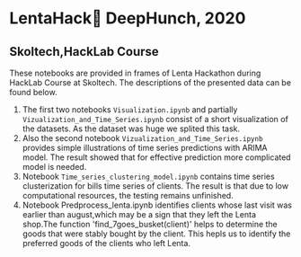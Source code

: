 # LentaHack🌻 DeepHunch, 2020
## Skoltech,HackLab Course

These notebooks are provided in frames of Lenta Hackathon during HackLab Course at Skoltech. The descriptions of the presented data can be found below.

1. The first two notebooks ```Visualization.ipynb``` and partially ```Vizualization_and_Time_Series.ipynb``` consist of a short visualization of the datasets. As the dataset was huge we splited this task.
2. Also the second notebook ```Vizualization_and_Time_Series.ipynb``` provides simple illustrations of time series predictions with ARIMA model. The result showed that for effective prediction more complicated model is needed.
3. Notebook ```Time_series_clustering_model.ipynb``` contains time series clusterization for bills time series of clients. The result is that due to low computational resources, the testing remains unfinished.
4. Notebook Predprocess_lenta.ipynb identifies clients whose last visit was earlier than august,which may be a sign that they left the Lenta shop.The function 'find_7goes_busket(client)' helps to determine the goods that were stably bought by the client. This hepls us to identify the preferred goods of the clients who left Lenta.
